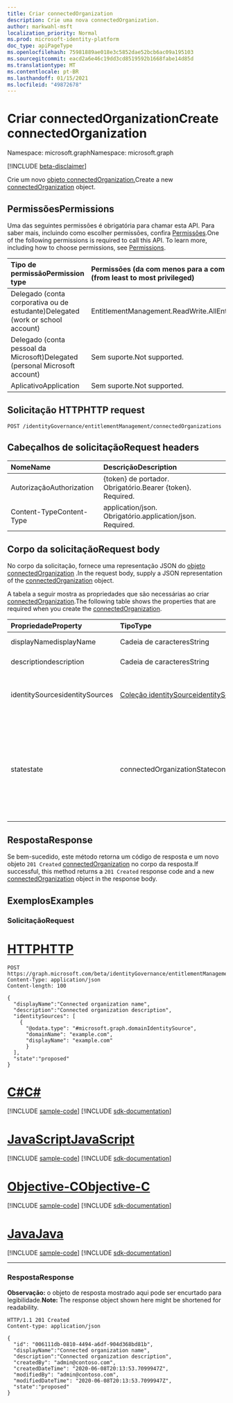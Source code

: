 ```yaml
---
title: Criar connectedOrganization
description: Crie uma nova connectedOrganization.
author: markwahl-msft
localization_priority: Normal
ms.prod: microsoft-identity-platform
doc_type: apiPageType
ms.openlocfilehash: 75981889ae018e3c5852dae52bcb6ac09a195103
ms.sourcegitcommit: eacd2a6e46c19dd3cd8519592b1668fabe14d85d
ms.translationtype: MT
ms.contentlocale: pt-BR
ms.lasthandoff: 01/15/2021
ms.locfileid: "49872678"
---
```

# <a name="create-connectedorganization"></a><span data-ttu-id="31061-103">Criar connectedOrganization</span><span class="sxs-lookup"><span data-stu-id="31061-103">Create connectedOrganization</span></span>

<span data-ttu-id="31061-104">Namespace: microsoft.graph</span><span class="sxs-lookup"><span data-stu-id="31061-104">Namespace: microsoft.graph</span></span>

[!INCLUDE [beta-disclaimer](../../includes/beta-disclaimer.md)]

<span data-ttu-id="31061-105">Crie um novo [objeto connectedOrganization.](../resources/connectedorganization.md)</span><span class="sxs-lookup"><span data-stu-id="31061-105">Create a new [connectedOrganization](../resources/connectedorganization.md) object.</span></span>

## <a name="permissions"></a><span data-ttu-id="31061-106">Permissões</span><span class="sxs-lookup"><span data-stu-id="31061-106">Permissions</span></span>

<span data-ttu-id="31061-p101">Uma das seguintes permissões é obrigatória para chamar esta API. Para saber mais, incluindo como escolher permissões, confira [Permissões](/graph/permissions-reference).</span><span class="sxs-lookup"><span data-stu-id="31061-p101">One of the following permissions is required to call this API. To learn more, including how to choose permissions, see [Permissions](/graph/permissions-reference).</span></span>

|<span data-ttu-id="31061-109">Tipo de permissão</span><span class="sxs-lookup"><span data-stu-id="31061-109">Permission type</span></span>|<span data-ttu-id="31061-110">Permissões (da com menos para a com mais privilégios)</span><span class="sxs-lookup"><span data-stu-id="31061-110">Permissions (from least to most privileged)</span></span>|
|:---|:---|
| <span data-ttu-id="31061-111">Delegado (conta corporativa ou de estudante)</span><span class="sxs-lookup"><span data-stu-id="31061-111">Delegated (work or school account)</span></span>     | <span data-ttu-id="31061-112">EntitlementManagement.ReadWrite.All</span><span class="sxs-lookup"><span data-stu-id="31061-112">EntitlementManagement.ReadWrite.All</span></span> |
| <span data-ttu-id="31061-113">Delegado (conta pessoal da Microsoft)</span><span class="sxs-lookup"><span data-stu-id="31061-113">Delegated (personal Microsoft account)</span></span> | <span data-ttu-id="31061-114">Sem suporte.</span><span class="sxs-lookup"><span data-stu-id="31061-114">Not supported.</span></span> |
| <span data-ttu-id="31061-115">Aplicativo</span><span class="sxs-lookup"><span data-stu-id="31061-115">Application</span></span>                            | <span data-ttu-id="31061-116">Sem suporte.</span><span class="sxs-lookup"><span data-stu-id="31061-116">Not supported.</span></span> |

## <a name="http-request"></a><span data-ttu-id="31061-117">Solicitação HTTP</span><span class="sxs-lookup"><span data-stu-id="31061-117">HTTP request</span></span>

<!-- {
  "blockType": "ignored"
}
-->
```http
POST /identityGovernance/entitlementManagement/connectedOrganizations
```

## <a name="request-headers"></a><span data-ttu-id="31061-118">Cabeçalhos de solicitação</span><span class="sxs-lookup"><span data-stu-id="31061-118">Request headers</span></span>

|<span data-ttu-id="31061-119">Nome</span><span class="sxs-lookup"><span data-stu-id="31061-119">Name</span></span>|<span data-ttu-id="31061-120">Descrição</span><span class="sxs-lookup"><span data-stu-id="31061-120">Description</span></span>|
|:---|:---|
|<span data-ttu-id="31061-121">Autorização</span><span class="sxs-lookup"><span data-stu-id="31061-121">Authorization</span></span>|<span data-ttu-id="31061-p102">{token} de portador. Obrigatório.</span><span class="sxs-lookup"><span data-stu-id="31061-p102">Bearer {token}. Required.</span></span>|
|<span data-ttu-id="31061-124">Content-Type</span><span class="sxs-lookup"><span data-stu-id="31061-124">Content-Type</span></span>|<span data-ttu-id="31061-p103">application/json. Obrigatório.</span><span class="sxs-lookup"><span data-stu-id="31061-p103">application/json. Required.</span></span>|

## <a name="request-body"></a><span data-ttu-id="31061-127">Corpo da solicitação</span><span class="sxs-lookup"><span data-stu-id="31061-127">Request body</span></span>
<span data-ttu-id="31061-128">No corpo da solicitação, fornece uma representação JSON do [objeto connectedOrganization](../resources/connectedorganization.md) .</span><span class="sxs-lookup"><span data-stu-id="31061-128">In the request body, supply a JSON representation of the [connectedOrganization](../resources/connectedorganization.md) object.</span></span>

<span data-ttu-id="31061-129">A tabela a seguir mostra as propriedades que são necessárias ao criar [connectedOrganization](../resources/connectedorganization.md).</span><span class="sxs-lookup"><span data-stu-id="31061-129">The following table shows the properties that are required when you create the [connectedOrganization](../resources/connectedorganization.md).</span></span>

|<span data-ttu-id="31061-130">Propriedade</span><span class="sxs-lookup"><span data-stu-id="31061-130">Property</span></span>|<span data-ttu-id="31061-131">Tipo</span><span class="sxs-lookup"><span data-stu-id="31061-131">Type</span></span>|<span data-ttu-id="31061-132">Descrição</span><span class="sxs-lookup"><span data-stu-id="31061-132">Description</span></span>|
|:---|:---|:---|
|<span data-ttu-id="31061-133">displayName</span><span class="sxs-lookup"><span data-stu-id="31061-133">displayName</span></span>|<span data-ttu-id="31061-134">Cadeia de caracteres</span><span class="sxs-lookup"><span data-stu-id="31061-134">String</span></span>|<span data-ttu-id="31061-135">O nome da organização conectada.</span><span class="sxs-lookup"><span data-stu-id="31061-135">The connected organization name.</span></span> |
|<span data-ttu-id="31061-136">description</span><span class="sxs-lookup"><span data-stu-id="31061-136">description</span></span>|<span data-ttu-id="31061-137">Cadeia de caracteres</span><span class="sxs-lookup"><span data-stu-id="31061-137">String</span></span>|<span data-ttu-id="31061-138">A descrição da organização conectada.</span><span class="sxs-lookup"><span data-stu-id="31061-138">The connected organization description.</span></span>|
|<span data-ttu-id="31061-139">identitySources</span><span class="sxs-lookup"><span data-stu-id="31061-139">identitySources</span></span>|<span data-ttu-id="31061-140">[Coleção identitySource](../resources/identitysource.md)</span><span class="sxs-lookup"><span data-stu-id="31061-140">[identitySource](../resources/identitysource.md) collection</span></span>|<span data-ttu-id="31061-141">Uma coleção com um elemento, a fonte de identidade inicial nesta organização conectada.</span><span class="sxs-lookup"><span data-stu-id="31061-141">A collection with one element, the initial identity source in this connected organization.</span></span>|
|<span data-ttu-id="31061-142">state</span><span class="sxs-lookup"><span data-stu-id="31061-142">state</span></span>|<span data-ttu-id="31061-143">connectedOrganizationState</span><span class="sxs-lookup"><span data-stu-id="31061-143">connectedOrganizationState</span></span>|<span data-ttu-id="31061-144">O estado de uma organização conectada define se as políticas de atribuição com o tipo de escopo do solicitante `AllConfiguredConnectedOrganizationSubjects` são aplicáveis ou não.</span><span class="sxs-lookup"><span data-stu-id="31061-144">The state of a connected organization defines whether assignment policies with requestor scope type `AllConfiguredConnectedOrganizationSubjects` are applicable or not.</span></span> <span data-ttu-id="31061-145">Os valores possíveis são: `configured` e `proposed`.</span><span class="sxs-lookup"><span data-stu-id="31061-145">Possible values are: `configured`, `proposed`.</span></span>|

## <a name="response"></a><span data-ttu-id="31061-146">Resposta</span><span class="sxs-lookup"><span data-stu-id="31061-146">Response</span></span>

<span data-ttu-id="31061-147">Se bem-sucedido, este método retorna um código de resposta e um novo objeto `201 Created` [connectedOrganization](../resources/connectedorganization.md) no corpo da resposta.</span><span class="sxs-lookup"><span data-stu-id="31061-147">If successful, this method returns a `201 Created` response code and a new [connectedOrganization](../resources/connectedorganization.md) object in the response body.</span></span>

## <a name="examples"></a><span data-ttu-id="31061-148">Exemplos</span><span class="sxs-lookup"><span data-stu-id="31061-148">Examples</span></span>

### <a name="request"></a><span data-ttu-id="31061-149">Solicitação</span><span class="sxs-lookup"><span data-stu-id="31061-149">Request</span></span>

# <a name="http"></a>[<span data-ttu-id="31061-150">HTTP</span><span class="sxs-lookup"><span data-stu-id="31061-150">HTTP</span></span>](#tab/http)
<!-- {
  "blockType": "request",
  "name": "create_connectedorganization_from_connectedorganizations"
}
-->
``` http
POST https://graph.microsoft.com/beta/identityGovernance/entitlementManagement/connectedOrganizations/
Content-Type: application/json
Content-length: 100

{
  "displayName":"Connected organization name",
  "description":"Connected organization description",
  "identitySources": [
    {
      "@odata.type": "#microsoft.graph.domainIdentitySource",
      "domainName": "example.com",
      "displayName": "example.com"
      }
  ],
  "state":"proposed"
}
```
# <a name="c"></a>[<span data-ttu-id="31061-151">C#</span><span class="sxs-lookup"><span data-stu-id="31061-151">C#</span></span>](#tab/csharp)
[!INCLUDE [sample-code](../includes/snippets/csharp/create-connectedorganization-from-connectedorganizations-csharp-snippets.md)]
[!INCLUDE [sdk-documentation](../includes/snippets/snippets-sdk-documentation-link.md)]

# <a name="javascript"></a>[<span data-ttu-id="31061-152">JavaScript</span><span class="sxs-lookup"><span data-stu-id="31061-152">JavaScript</span></span>](#tab/javascript)
[!INCLUDE [sample-code](../includes/snippets/javascript/create-connectedorganization-from-connectedorganizations-javascript-snippets.md)]
[!INCLUDE [sdk-documentation](../includes/snippets/snippets-sdk-documentation-link.md)]

# <a name="objective-c"></a>[<span data-ttu-id="31061-153">Objective-C</span><span class="sxs-lookup"><span data-stu-id="31061-153">Objective-C</span></span>](#tab/objc)
[!INCLUDE [sample-code](../includes/snippets/objc/create-connectedorganization-from-connectedorganizations-objc-snippets.md)]
[!INCLUDE [sdk-documentation](../includes/snippets/snippets-sdk-documentation-link.md)]

# <a name="java"></a>[<span data-ttu-id="31061-154">Java</span><span class="sxs-lookup"><span data-stu-id="31061-154">Java</span></span>](#tab/java)
[!INCLUDE [sample-code](../includes/snippets/java/create-connectedorganization-from-connectedorganizations-java-snippets.md)]
[!INCLUDE [sdk-documentation](../includes/snippets/snippets-sdk-documentation-link.md)]

---


### <a name="response"></a><span data-ttu-id="31061-155">Resposta</span><span class="sxs-lookup"><span data-stu-id="31061-155">Response</span></span>
<span data-ttu-id="31061-156">**Observação:** o objeto de resposta mostrado aqui pode ser encurtado para legibilidade.</span><span class="sxs-lookup"><span data-stu-id="31061-156">**Note:** The response object shown here might be shortened for readability.</span></span>
<!-- {
  "blockType": "response",
  "truncated": true,
  "@odata.type": "microsoft.graph.connectedOrganization"
}
-->
``` http
HTTP/1.1 201 Created
Content-type: application/json

{
  "id": "006111db-0810-4494-a6df-904d368bd81b",
  "displayName":"Connected organization name",
  "description":"Connected organization description",
  "createdBy": "admin@contoso.com",
  "createdDateTime": "2020-06-08T20:13:53.7099947Z",
  "modifiedBy": "admin@contoso.com",
  "modifiedDateTime": "2020-06-08T20:13:53.7099947Z",
  "state":"proposed"
}
```

<!-- uuid: 16cd6b66-4b1a-43a1-adaf-3a886856ed98
2019-02-04 14:57:30 UTC -->
<!-- {
  "type": "#page.annotation",
  "description": "Create connectedOrganization",
  "keywords": "",
  "section": "documentation",
  "tocPath": ""
}-->


